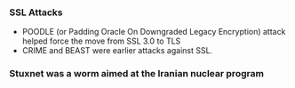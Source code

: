 ### SSL Attacks
- POODLE (or Padding Oracle On Downgraded Legacy Encryption) attack helped force the move from SSL 3.0 to TLS
- CRIME and BEAST were earlier attacks against SSL.


### Stuxnet was a worm aimed at the Iranian nuclear program

